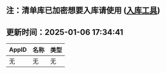 ## 注：清单库已加密想要入库请使用 ([入库工具](https://github.com/BlankTMing/ManifestAutoUpdate/releases))

## 更新时间：2025-01-06 17:34:41
| AppID | 名称 | 类型  |
| :-------------------- | :----------------------------- | :----------- |
| 无 | 无 | 无 |
